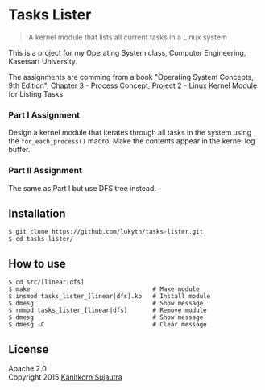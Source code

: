 # Tasks Lister
> A kernel module that lists all current tasks in a Linux system

This is a project for my Operating System class, Computer Engineering, Kasetsart University.

The assignments are comming from a book "Operating System Concepts, 9th Edition", Chapter 3 - Process Concept, Project 2 - Linux Kernel Module for Listing Tasks.

### Part I Assignment  
Design a kernel module that iterates through all tasks in the system using the `for_each_process()` macro. Make the contents appear in the kernel log buffer.

### Part II Assignment
The same as Part I but use DFS tree instead.

## Installation
```
$ git clone https://github.com/lukyth/tasks-lister.git
$ cd tasks-lister/
```

## How to use
```
$ cd src/[linear|dfs]
$ make                                  # Make module
$ insmod tasks_lister_[linear|dfs].ko   # Install module
$ dmesg                                 # Show message
$ rmmod tasks_lister_[linear|dfs]       # Remove module
$ dmesg                                 # Show message
$ dmesg -C                              # Clear message
```

## License

Apache 2.0  
Copyright 2015 [Kanitkorn Sujautra](https://kanitkorn.com)
